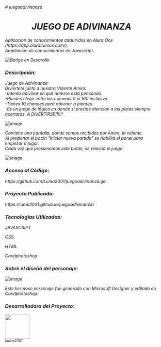 <em># juegoadivinanza<em><br>

<h1 align="center">JUEGO DE ADIVINANZA</h1>
<p>Aplicación de conocimientos adquiridos en Alura One (https://app.aluracursos.com/). <br>
Ampliación de conocimientos en Javascript.</p>
  
![Badge en Desarollo](https://img.shields.io/badge/STATUS-EN%20DESAROLLO-green)

<h3>Descripción:</h3>
<p>Juego de Adivinanza:<br>
Diviertete junto a nuestra Vidente Amira:<br>
  -Intenta adivinar en qué número está pensando.<br>
  -Puedes elegir entre los números 0 al 100 inclusive.<br>
  -Tienes 10 chances para adivinar o pierdes.<br>
  -Es un juego de lógica en donde si prestas atención a las pistas siempre acertaras.
A DIVERTIRSE!!!!!!
</p>

![image](https://github.com/Luma2001/juegoadivinanza/assets/114626233/fff8f5a7-6634-490a-9646-69bef0b03e6a)


<p>Contiene una pantalla, donde somos recibidos por Amira, la vidente. <br>
   Al presionar el botón "Iniciar nueva partida" se habilita el panel para empezar a jugar.<br>
   Cada vez que presionamos este botón, se reinicia el juego. </p>
   
![image](https://github.com/Luma2001/juegoadivinanza/assets/114626233/21cc12fe-5868-4723-b369-395ceaf8ca20)
  
      
<h3>Acceso al Código:</h3>
https://github.com/Luma2001/juegoadivinanza.git

<h3>Proyecto Publicado:</h3>
 https://luma2001.github.io/juegoadivinanza/

<h3>Tecnologías Utilizadas:</h3>
<p>JAVASCRIPT</p>
<p>CSS</p>
<p>HTML</p>
<p>Corelphotoshop</p>

<h3>Sobre el diseño del personaje:</h3>

![image](https://github.com/Luma2001/juegoadivinanza/assets/114626233/e805faa3-b3d0-4e56-8dca-5e575fab8871)

<p>Este hermoso personaje fue generado con Microsoft Designer y editado en Corelphotoshop.</p>
<h3>Desarrolladora del Proyecto:</h3>

[<img src="https://avatars.githubusercontent.com/u/114626233?s=400&u=dd2604a961ab0af784111b5f02e838c01cf1ee4e&v=4" width=80><br><sub>Luma2001</sub>](https://github.com/Luma2001) 

